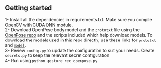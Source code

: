 ## Getting started
1- Install all the dependencies in requirements.txt. Make sure you compile OpenCV with CUDA DNN module.  
2- Download OpenPose body model and the `prototxt` file using the [OpenPose repo](https://github.com/CMU-Perceptual-Computing-Lab/openpose/tree/master/models) and the scripts included which help download models. To download the models used in this repo directly, use these links for [`prototxt`](https://raw.githubusercontent.com/CMU-Perceptual-Computing-Lab/openpose/master/models/pose/body_25/pose_deploy.prototxt) and [`model`](http://posefs1.perception.cs.cmu.edu/OpenPose/models/pose/body_25/pose_iter_584000.caffemodel).  
3- Review `config.py` to update the configuration to suit your needs. Create `secrets.py` to keep the relevant secret configuration   
4- Run using `python gesture_rec_openpose.py`